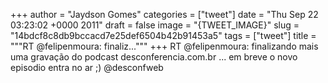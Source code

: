 
+++
author = "Jaydson Gomes"
categories = ["tweet"]
date = "Thu Sep 22 03:23:02 +0000 2011"
draft = false
image = "{TWEET_IMAGE}"
slug = "14bdcf8c8db9bccacd7e25def6504b42b91453a5"
tags = ["tweet"]
title = """RT @felipenmoura: finaliz..."""
+++
RT @felipenmoura: finalizando mais uma gravação do podcast desconferencia.com.br ... em breve o novo episodio entra no ar ;) @desconfweb
